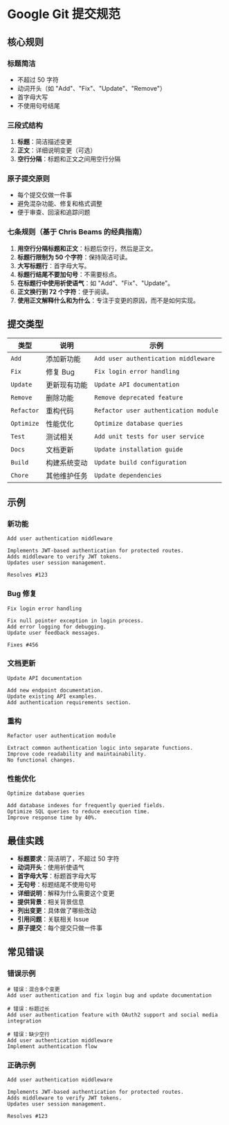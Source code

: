 # Google Git 提交规范

## 核心规则

### 标题简洁
- 不超过 50 字符
- 动词开头（如 "Add"、"Fix"、"Update"、"Remove"）
- 首字母大写
- 不使用句号结尾

### 三段式结构
1. **标题**：简洁描述变更
2. **正文**：详细说明变更（可选）
3. **空行分隔**：标题和正文之间用空行分隔

### 原子提交原则
- 每个提交仅做一件事
- 避免混杂功能、修复和格式调整
- 便于审查、回滚和追踪问题

### 七条规则（基于 Chris Beams 的经典指南）

1. **用空行分隔标题和正文**：标题后空行，然后是正文。
2. **标题行限制为 50 个字符**：保持简洁可读。
3. **大写标题行**：首字母大写。
4. **标题行结尾不要加句号**：不需要标点。
5. **在标题行中使用祈使语气**：如 "Add"、"Fix"、"Update"。
6. **正文换行到 72 个字符**：便于阅读。
7. **使用正文解释什么和为什么**：专注于变更的原因，而不是如何实现。


## 提交类型

| 类型 | 说明 | 示例 |
|------|------|------|
| `Add` | 添加新功能 | `Add user authentication middleware` |
| `Fix` | 修复 Bug | `Fix login error handling` |
| `Update` | 更新现有功能 | `Update API documentation` |
| `Remove` | 删除功能 | `Remove deprecated feature` |
| `Refactor` | 重构代码 | `Refactor user authentication module` |
| `Optimize` | 性能优化 | `Optimize database queries` |
| `Test` | 测试相关 | `Add unit tests for user service` |
| `Docs` | 文档更新 | `Update installation guide` |
| `Build` | 构建系统变动 | `Update build configuration` |
| `Chore` | 其他维护任务 | `Update dependencies` |

## 示例

### 新功能
```
Add user authentication middleware

Implements JWT-based authentication for protected routes.
Adds middleware to verify JWT tokens.
Updates user session management.

Resolves #123
```

### Bug 修复
```
Fix login error handling

Fix null pointer exception in login process.
Add error logging for debugging.
Update user feedback messages.

Fixes #456
```

### 文档更新
```
Update API documentation

Add new endpoint documentation.
Update existing API examples.
Add authentication requirements section.
```

### 重构
```
Refactor user authentication module

Extract common authentication logic into separate functions.
Improve code readability and maintainability.
No functional changes.
```

### 性能优化
```
Optimize database queries

Add database indexes for frequently queried fields.
Optimize SQL queries to reduce execution time.
Improve response time by 40%.
```

## 最佳实践

- **标题要求**：简洁明了，不超过 50 字符
- **动词开头**：使用祈使语气
- **首字母大写**：标题首字母大写
- **无句号**：标题结尾不使用句号
- **详细说明**：解释为什么需要这个变更
- **提供背景**：相关背景信息
- **列出变更**：具体做了哪些改动
- **引用问题**：关联相关 Issue
- **原子提交**：每个提交只做一件事

## 常见错误

### 错误示例
```
# 错误：混合多个变更
Add user authentication and fix login bug and update documentation

# 错误：标题过长
Add user authentication feature with OAuth2 support and social media integration

# 错误：缺少空行
Add user authentication middleware
Implement authentication flow
```

### 正确示例
```
Add user authentication middleware

Implements JWT-based authentication for protected routes.
Adds middleware to verify JWT tokens.
Updates user session management.

Resolves #123